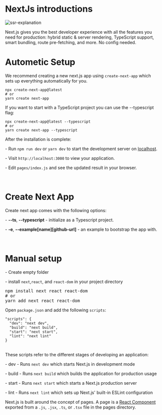 # NextJs introductions

![ssr-explanation](./ssr-explanation.jpg)

Next.js gives you the best developer experience with all the features you need for production: hybrid static & server rendering, TypeScript support, smart bundling, route pre-fetching, and more. No config needed.
<br/>

# Autometic Setup

We recommend creating a new next.js app using `create-next-app` which sets up everything automatically for you.

```
npx create-next-app@latest
# or
yarn create next-app
```

If you want to start with a TypeScript project you can use the --typescript flag:

```
npx create-next-app@latest --typescript
# or
yarn create next-app --typescript
```

After the installation is complete:

\- Run `npm run dev` or `yarn dev` to start the development server on [localhost](http://localhost:3000).

\- Visit `http://localhost:3000` to view your application.

\- Edit `pages/index.js` and see the updated result in your browser.

<br/>

# Create Next App

Create next app comes with the following options:

\- **--ts**, **--typescript** - initialize as a Typescript project.

\- **-e**, **--example[name][github-url]** - an example to bootstrap the app with.

<br/>

# Manual setup

\- Create empty folder

\- install `next`,`react`, and `react-dom` in your project directory

<pre>
npm install next react react-dom
# or
yarn add next react react-dom
</pre>

Open `package.json` and add the following `scripts`:

```
"scripts": {
  "dev": "next dev",
  "build": "next build",
  "start": "next start",
  "lint": "next lint"
}
```

<br/>
These scripts refer to the different stages of developing an application:

\- dev - Runs `next dev` which starts Next.js in development mode

\- build - Runs `next build` which builds the application for production usage

\- start - Runs `next start` which starts a Next.js production server

\- lint - Runs `next lint` which sets up Next.js' built-in ESLint configuration

Next.js is built around the concept of pages. A page is a [React Component](https://reactjs.org/docs/components-and-props.html) exported from a `.js`, `.jsx`, `.ts`, or `.tsx` file in the pages directory.
